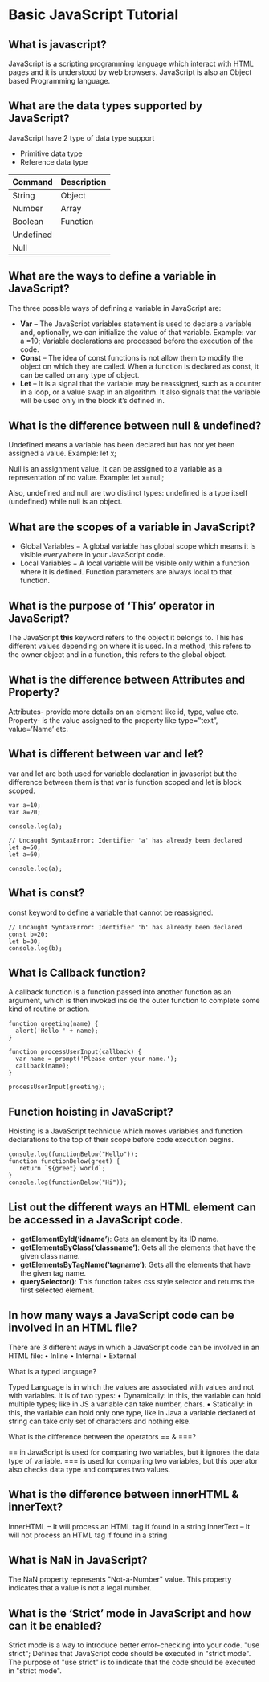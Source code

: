 # Basic JavaScript Tutorial

## What is javascript?
JavaScript is a scripting programming language which interact with HTML pages and it is understood by web browsers. JavaScript is also an Object based Programming language.

## What are the data types supported by JavaScript?
JavaScript have 2 type of data type support 
* Primitive data type
* Reference data type

| Command | Description |
| --- | --- |
| String | Object |
| Number | Array |
| Boolean | Function |
| Undefined |  |
| Null |  |

## What are the ways to define a variable in JavaScript?

The three possible ways of defining a variable in JavaScript are:

* **Var** – The JavaScript variables statement is used to declare a variable and, optionally, we can initialize the value of that variable. Example: var a =10; Variable declarations are processed before the execution of the code.
*	**Const** – The idea of const functions is not allow them to modify the object on which they are called. When a function is declared as const, it can be called on any type of object.
*	**Let** – It is a signal that the variable may be reassigned, such as a counter in a loop, or a value swap in an algorithm. It also signals that the variable will be used only in the block it’s defined in.

## What is the difference between null & undefined?

Undefined means a variable has been declared but has not yet been assigned a value.
Example: let x;

Null is an assignment value. It can be assigned to a variable as a representation of no value.
Example: let x=null;

Also, undefined and null are two distinct types: undefined is a type itself (undefined) while null is an object.

## What are the scopes of a variable in JavaScript?

*	Global Variables − A global variable has global scope which means it is visible everywhere in your JavaScript code.
*	Local Variables − A local variable will be visible only within a function where it is defined. Function parameters are always local to that function.

## What is the purpose of ‘This’ operator in JavaScript?

The JavaScript **this** keyword refers to the object it belongs to. This has different values depending on where it is used. In a method, this refers to the owner object and in a function, this refers to the global object.

## What is the difference between Attributes and Property?

Attributes- provide more details on an element like id, type, value etc.
Property- is the value assigned to the property like type=”text”, value=’Name’ etc.

## What is different between var and let?
var and let are both used for variable declaration in javascript but the difference between them is that var is function scoped and let is block scoped.
```
var a=10;
var a=20;

console.log(a);
```

```
// Uncaught SyntaxError: Identifier 'a' has already been declared
let a=50;
let a=60;

console.log(a);
```

## What is const?
const keyword to define a variable that cannot be reassigned.
```
// Uncaught SyntaxError: Identifier 'b' has already been declared
const b=20;
let b=30;
console.log(b);
```
## What is Callback function?

A callback function is a function passed into another function as an argument, which is then invoked inside the outer function to complete some kind of routine or action.
~~~
function greeting(name) {
  alert('Hello ' + name);
}

function processUserInput(callback) {
  var name = prompt('Please enter your name.');
  callback(name);
}

processUserInput(greeting);
~~~
## Function hoisting in JavaScript?

Hoisting is a JavaScript technique which moves variables and function declarations to the top of their scope before code execution begins.
~~~
console.log(functionBelow("Hello"));
function functionBelow(greet) {
   return `${greet} world`;
}
console.log(functionBelow("Hi"));
~~~

## List out the different ways an HTML element can be accessed in a JavaScript code.
* **getElementById(‘idname’)**: Gets an element by its ID name.
* **getElementsByClass(‘classname’)**: Gets all the elements that have the given class name.
* **getElementsByTagName(‘tagname’)**: Gets all the elements that have the given tag name.
* **querySelector()**: This function takes css style selector and returns the first selected element.

## In how many ways a JavaScript code can be involved in an HTML file?

There are 3 different ways in which a JavaScript code can be involved in an HTML file:
•	Inline
•	Internal
•	External

What is a typed language?

Typed Language is in which the values are associated with values and not with variables. It is of two types:
•	Dynamically: in this, the variable can hold multiple types; like in JS a variable can take number, chars.
•	Statically: in this, the variable can hold only one type, like in Java a variable declared of string can take only set of characters and nothing else.

What is the difference between the operators == & ===?

== in JavaScript is used for comparing two variables, but it ignores the data type of variable.
=== is used for comparing two variables, but this operator also checks data type and compares two values.

## What is the difference between innerHTML & innerText?

InnerHTML – It will process an HTML tag if found in a string
InnerText – It will not process an HTML tag if found in a string

## What is NaN in JavaScript?

The NaN property represents "Not-a-Number" value. This property indicates that a value is not a legal number.

## What is the ‘Strict’ mode in JavaScript and how can it be enabled?

Strict mode is a way to introduce better error-checking into your code.
"use strict"; Defines that JavaScript code should be executed in "strict mode".
The purpose of "use strict" is to indicate that the code should be executed in "strict mode".

